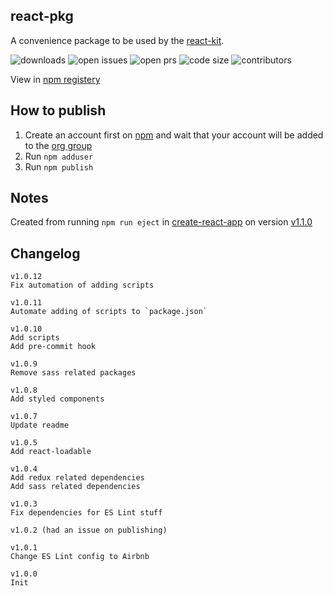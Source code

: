 ## react-pkg

A convenience package to be used by the [react-kit](https://github.com/codesandcoffees/react-kit).

![downloads](https://img.shields.io/npm/dm/@codes-and-coffees/react-pkg.svg)
![open issues](https://img.shields.io/github/issues/codesandcoffees/react-pkg.svg)
![open prs](https://img.shields.io/github/issues-pr/codesandcoffees/react-pkg.svg)
![code size](https://img.shields.io/github/languages/code-size/codesandcoffees/react-pkg.svg)
![contributors](https://img.shields.io/github/contributors/codesandcoffees/react-pkg.svg)

View in [npm registery](https://www.npmjs.com/package/@codes-and-coffees/react-pkg)

## How to publish

1. Create an account first on [npm](https://www.npmjs.com/) and wait that your account will be added to the [org group](https://www.npmjs.com/org/codes-and-coffees)
2. Run `npm adduser`
3. Run `npm publish`

## Notes

Created from running `npm run eject` in [create-react-app](https://github.com/facebook/create-react-app) on version [v1.1.0](https://github.com/facebook/create-react-app/releases/tag/v1.1.0)

## Changelog
```
v1.0.12
Fix automation of adding scripts

v1.0.11
Automate adding of scripts to `package.json`

v1.0.10
Add scripts
Add pre-commit hook

v1.0.9
Remove sass related packages

v1.0.8
Add styled components

v1.0.7
Update readme

v1.0.5
Add react-loadable

v1.0.4
Add redux related dependencies
Add sass related dependencies

v1.0.3
Fix dependencies for ES Lint stuff

v1.0.2 (had an issue on publishing)

v1.0.1
Change ES Lint config to Airbnb

v1.0.0
Init
```
